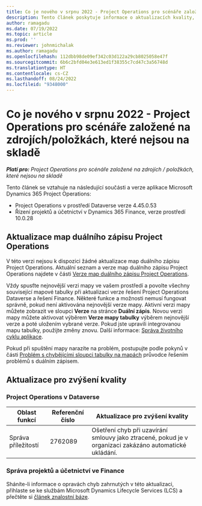 ```yaml
---
title: Co je nového v srpnu 2022 - Project Operations pro scénáře založené na zdrojích/položkách, které nejsou na skladě
description: Tento článek poskytuje informace o aktualizacích kvality, které jsou k dispozici ve verzi Microsoft Dynamics 365 Project Operations ze srpna 2022 pro scénáře založené na zdrojích / neskladových položkách.
author: ramagadu
ms.date: 07/19/2022
ms.topic: article
ms.prod: ''
ms.reviewer: johnmichalak
ms.author: ramagadu
ms.openlocfilehash: 112dbb98de09ef342c03d122a29cb8025058e47f
ms.sourcegitcommit: 6b6c2bfd04e3e613ed1f38355c7cd47c3a56748d
ms.translationtype: HT
ms.contentlocale: cs-CZ
ms.lasthandoff: 08/24/2022
ms.locfileid: "9348000"
---
```

# <a name="whats-new-august-2022---project-operations-for-resourcenon-stocked-based-scenarios"></a>Co je nového v srpnu 2022 - Project Operations pro scénáře založené na zdrojích/položkách, které nejsou na skladě

_**Platí pro:** Project Operations pro scénáře založené na zdrojích / položkách, které nejsou na skladě_

Tento článek se vztahuje na následující součásti a verze aplikace Microsoft Dynamics 365 Project Operations:

- Project Operations v prostředí Dataverse verze 4.45.0.53
- Řízení projektů a účetnictví v Dynamics 365 Finance, verze prostředí 10.0.28

## <a name="project-operations-dual-write-maps-updates"></a>Aktualizace map duálního zápisu Project Operations

V této verzi nejsou k dispozici žádné aktualizace map duálního zápisu Project Operations. Aktuální seznam a verze map duálního zápisu Project Operations najdete v části [Verze map duálního zápisu Project Operations](../environment/resource-dual-write-maps.md).

Vždy spusťte nejnovější verzi mapy ve vašem prostředí a povolte všechny související mapové tabulky při aktualizaci verze řešení Project Operations Dataverse a řešení Finance. Některé funkce a možnosti nemusí fungovat správně, pokud není aktivována nejnovější verze mapy. Aktivní verzi mapy můžete zobrazit ve sloupci **Verze** na stránce **Duální zápis**. Novou verzi mapy můžete aktivovat výběrem **Verze mapy tabulky** výběrem nejnovější verze a poté uložením vybrané verze. Pokud jste upravili integrovanou mapu tabulky, použijte změny znovu. Další informace: [Správa životního cyklu aplikace](/dynamics365/fin-ops-core/dev-itpro/data-entities/dual-write/app-lifecycle-management).

Pokud při spuštění mapy narazíte na problém, postupujte podle pokynů v části [Problém s chybějícími sloupci tabulky na mapách](/dynamics365/fin-ops-core/dev-itpro/data-entities/dual-write/dual-write-troubleshooting-finops-upgrades#missing-table-columns-issue-on-maps) průvodce řešením problémů s duálním zápisem.

## <a name="quality-updates"></a>Aktualizace pro zvýšení kvality

### <a name="project-operations-on-dataverse"></a>Project Operations v Dataverse

| Oblast funkcí | Referenční číslo | Aktualizace pro zvýšení kvality |
| --- | --- | --- |
| Správa příležitostí | 2762089 | Ošetření chyb při uzavírání smlouvy jako ztracené, pokud je v organizaci zakázáno automatické ukládání.|

### <a name="project-management-and-accounting-in-finance"></a>Správa projektů a účetnictví ve Finance

Sháníte-li informace o opravách chyb zahrnutých v této aktualizaci, přihlaste se ke službám Microsoft Dynamics Lifecycle Services (LCS) a přečtěte si [článek znalostní báze](https://fix.lcs.dynamics.com/Issue/Details?bugId=694438).
